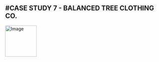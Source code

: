 #CASE STUDY 7 - BALANCED TREE CLOTHING CO.
-----------------------------------------------------------------------------------------------------
<img src="https://github.com/hemaprabhavathi20/8-Week-SQL-Challenge/assets/147178268/0685c8b7-a3d7-449a-80b7-863a0024e4d9" alt="Image" width="100">

